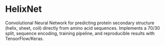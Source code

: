 # HelixNet
Convolutional Neural Network for predicting protein secondary structure (helix, sheet, coil) directly from amino acid sequences. Implements a 70/30 split, sequence encoding, training pipeline, and reproducible results with TensorFlow/Keras.
